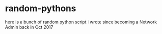 # random-pythons

here is a bunch of random python script i wrote since becoming a Network Admin back in Oct 2017
